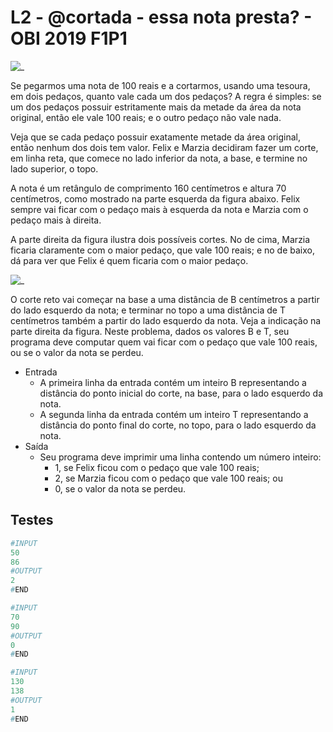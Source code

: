 # L2 - @cortada - essa nota presta? - OBI 2019 F1P1

[](solver.cpp)

![_](cover.jpg)

Se pegarmos uma nota de 100 reais e a cortarmos, usando uma tesoura, em dois pedaços, quanto vale cada um dos pedaços? A regra é simples: se um dos pedaços possuir estritamente mais da metade da área da nota original, então ele vale 100 reais; e o outro pedaço não vale nada.

Veja que se cada pedaço possuir exatamente metade da área original, então nenhum dos dois tem valor. Felix e Marzia decidiram fazer um corte, em linha reta, que comece no lado inferior da nota, a base, e termine no lado superior, o topo.

A nota é um retângulo de comprimento 160 centímetros e altura 70 centímetros, como mostrado na parte esquerda da figura abaixo. Felix sempre vai ficar com o pedaço mais à esquerda da nota e Marzia com o pedaço mais à direita.

A parte direita da figura ilustra dois possíveis cortes. No de cima, Marzia ficaria claramente com o maior pedaço, que vale 100 reais; e no de baixo, dá para ver que Felix é quem ficaria com o maior pedaço.

![_](figura.png)

O corte reto vai começar na base a uma distância de B centímetros a partir do lado esquerdo da nota; e terminar no topo a uma distância de T centímetros também a partir do lado esquerdo da nota. Veja a indicação na parte direita da figura. Neste problema, dados os valores B e T, seu programa deve computar quem vai ficar com o pedaço que vale 100 reais, ou se o valor da nota se perdeu.

- Entrada
  - A primeira linha da entrada contém um inteiro B representando a distância do ponto inicial do corte, na base, para o lado esquerdo da nota.
  - A segunda linha da entrada contém um inteiro T representando a distância do ponto final do corte, no topo, para o lado esquerdo da nota.
- Saída
  - Seu programa deve imprimir uma linha contendo um número inteiro:
    - 1, se Felix ficou com o pedaço que vale 100 reais;
    - 2, se Marzia ficou com o pedaço que vale 100 reais; ou
    - 0, se o valor da nota se perdeu.

## Testes

``` py
#INPUT
50
86
#OUTPUT
2
#END

#INPUT
70
90
#OUTPUT
0
#END

#INPUT
130
138
#OUTPUT
1
#END

```
